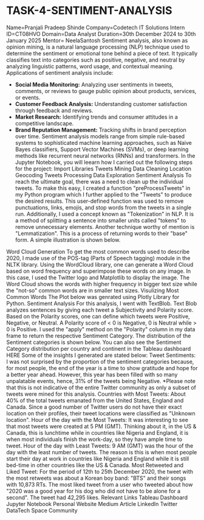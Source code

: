 # TASK-4-SENTIMENT-ANALYSIS
Name=Pranjali Pradeep Shinde
Company=Codetech IT Solutions 
Intern ID=CT08HVO
Domain=Data Analyst 
Duration=30th December 2024 to 30th January 2025 
Mentor= NeelaSantosh 
Sentiment analysis, also known as opinion mining, is a natural language processing (NLP) technique used to determine the sentiment or emotional tone behind a piece of text. It typically classifies text into categories such as positive, negative, and neutral by analyzing linguistic patterns, word usage, and contextual meaning.
Applications of sentiment analysis include:
- **Social Media Monitoring:** Analyzing user sentiments in tweets, comments, or reviews to gauge public opinion about products, services, or events.
- **Customer Feedback Analysis:** Understanding customer satisfaction through feedback and reviews.
- **Market Research:** Identifying trends and consumer attitudes in a competitive landscape.
- **Brand Reputation Management:** Tracking shifts in brand perception over time.
Sentiment analysis models range from simple rule-based systems to sophisticated machine learning approaches, such as Naive Bayes classifiers, Support Vector Machines (SVMs), or deep learning methods like recurrent neural networks (RNNs) and transformers.
In the Jupyter Notebook, you will leearn how I carried out the following steps for the project:
Import Libraries
Tweets Mining
Data Cleaning
Location Geocoding
Tweets Processing
Data Exploration
Sentiment Analysis
To reach the ultimate goal, there was a need to clean up the individual tweets. To make this easy, I created a function "preProcessTweets" in my Python program which I further applied to the "Tweets" to produce the desired results. This user-defined function was used to remove punctuations, links, emojis, and stop words from the tweets in a single run. Additionally, I used a concept known as "Tokenization" in NLP. It is a method of splitting a sentence into smaller units called "tokens" to remove unnecessary elements. Another technique worthy of mention is "Lemmatization". This is a process of returning words to their "base" form. A simple illustration is shown below.



Word Cloud Generation
To get the most common words used to describe 2020, I made use of the POS-tag (Parts of Speech tagging) module in the NLTK library. Using the WordCloud library, one can generate a Word Cloud based on word frequency and superimpose these words on any image. In this case, I used the Twitter logo and Matplotlib to display the image. The Word Cloud shows the words with higher frequency in bigger text size while the "not-so" common words are in smaller text sizes.
Visulizing Most Common Words
The Plot below was genrated using Plotly Library for Python.
Sentiment Analysis
For this analysis, I went with TextBlob. Text Blob analyzes sentences by giving each tweet a Subjectivity and Polarity score.  Based on the Polarity scores, one can define which tweets were Positive, Negative, or Neutral. A Polarity score of < 0 is Negative, 0 is Neutral while > 0 is Positive. I used the "apply" method on the "Polarity" column in my data frame to return the respective Sentiment Category. The distribution of the Sentiment categories is shown below. You can also see the Sentiment Category distribution per country and continent in the Tableau dashboard HERE
Some of the insights I generated are stated below:
Tweet Sentiments: I was not surprised by the proportion of the sentiment categories because, for most people, the end of the year is a time to show gratitude and hope for a better year ahead. However, this year has been filled with so many unpalatable events, hence, 31% of the tweets being Negative. *Please note that this is not indicative of the entire Twitter community as only a subset of tweets were mined for this analysis.
Countries with Most Tweets: About 40% of the total tweets emanated from the United States, England and Canada. Since a good number of Twitter users do not have their exact location on their profiles, their tweet locations were classified as "Unknown location".
Hour of the day with the Most Tweets: It was interesting to see that most tweets were created at 5 PM (GMT). Thinking about it, in the US & Canada, this is lunchtime while in countries like Nigeria and England, it is when most individuals finish the work-day, so they have ample time to tweet.
Hour of the day with Least Tweets: 9 AM (GMT) was the hour of the day with the least number of tweets. The reason is this is when most people start their day at work in countries like Nigeria and England while it is still bed-time in other countries like the US & Canada.
Most Retweeted and Liked Tweet: For the period of 12th to 25th December 2020, the tweet with the most retweets was about a Korean boy band: "BTS" and their songs with 10,873 RTs. The most liked tweet from a user who tweeted about how "2020 was a good year for his dog who did not have to be alone for a second". The tweet had 42,295 likes.
Relevant Links
Tableau Dashboard
Jupyter Notebook
Personal Website
Medium Article
LinkedIn
Twitter
DataTech Space Community

